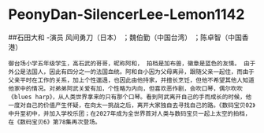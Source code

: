 # PeonyDan-SilencerLee-Lemon1142

##石田大和
-演员 风间勇刀（日本） ；魏伯勤（中国台湾） ；陈卓智（中国香港）
```
御台场小学五年级学生，高石武的哥哥，昵称阿和， 拍档是加布兽，徽章是蓝色的友情。 由于外公是法国人，因此有四分之一的法国血统。阿和自小因为父母离异，跟随父亲一起住，而由于父亲平时在工作的关系，加上个性邋遢，也因此由他持家，并擅长烹饪，但他不希望其他人知道他家中的情况。对弟弟阿武关爱有加，个性略为内向，但喜欢恶作剧，会吹口琴，偶尔吹吹《blues harp》，从人类世界拿来的只有那个口琴。看到阿武离开自己的手而成长的时候，他一度对自己的价值产生怀疑，在向太一挑战之后，离开大家独自去寻找自己的路。《数码宝贝02》中升至初中，并加入学校乐团；在2027年成为全世界首对人类与数码宝贝一起上太空的拍档，在《数码宝贝6》第78集再次登场。
```